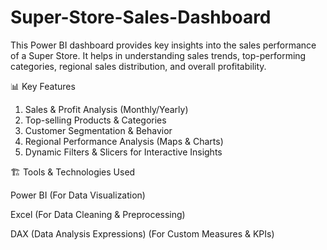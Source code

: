 # Super-Store-Sales-Dashboard
This Power BI dashboard provides key insights into the sales performance of a Super Store. It helps in understanding sales trends, top-performing categories, regional sales distribution, and overall profitability.

📊 Key Features

1. Sales & Profit Analysis (Monthly/Yearly)
2. Top-selling Products & Categories
3. Customer Segmentation & Behavior
4. Regional Performance Analysis (Maps & Charts)
5. Dynamic Filters & Slicers for Interactive Insights

🏗️ Tools & Technologies Used

Power BI (For Data Visualization)

Excel (For Data Cleaning & Preprocessing)

DAX (Data Analysis Expressions) (For Custom Measures & KPIs)
